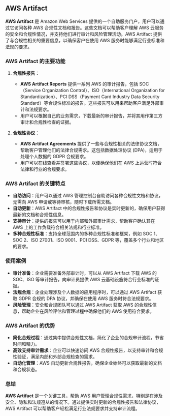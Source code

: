 ## AWS Artifact

**AWS Artifact** 是 Amazon Web Services 提供的一个自助服务门户，用户可以通过它访问各种 AWS 合规性文档和报告。这些文档可以帮助客户理解 AWS 云服务的安全和合规性情况，并支持他们进行审计和风险管理活动。AWS Artifact 提供了与合规性相关的重要信息，以确保客户在使用 AWS 服务时能够满足行业标准和法规的要求。

### AWS Artifact 的主要功能

1. **合规性报告**：
   - **AWS Artifact Reports** 提供一系列 AWS 的审计报告，包括 SOC（Service Organization Control）、ISO（International Organization for Standardization）、PCI DSS（Payment Card Industry Data Security Standard）等合规性标准的报告。这些报告可以用来帮助客户满足外部审计和法规要求。
   - 用户可以根据自己的业务需求，下载最新的审计报告，并将其用作第三方审计和合规性检查的证据。

2. **合规性协议**：
   - **AWS Artifact Agreements** 提供了一些与合规性相关的法律协议文档，帮助客户管理他们的法律合规需求。这包括数据处理协议 (DPA)，适用于处理个人数据的 GDPR 合规要求。
   - 用户可以在线查看并签署这些协议，以便确保他们在 AWS 上运营时符合法律和行业的合规要求。

### AWS Artifact 的关键特点

- **自助访问**：用户可以通过 AWS 管理控制台自助访问各种合规性文档和协议，无需向 AWS 申请或等待审核，随时下载所需文档。
- **自动更新**：AWS Artifact 中的合规性报告和协议是实时更新的，确保用户获得最新的文档和合规性信息。
- **支持审计**：提供的报告可以用于内部和外部审计需求，帮助客户确认其在 AWS 上的工作负载符合相关法规和行业标准。
- **多种合规性标准**：支持全球范围内的多种合规性标准和框架，例如 SOC 1、SOC 2、ISO 27001、ISO 9001、PCI DSS、GDPR 等，覆盖多个行业和地区的要求。

### 使用案例

- **审计准备**：企业需要准备外部审计时，可以从 AWS Artifact 下载 AWS 的 SOC、ISO 等审计报告，向审计员提供 AWS 云基础设施符合行业标准的证据。
- **法规合规**：企业处理涉及个人数据的应用程序时，可以通过 AWS Artifact 获取 GDPR 合规的 DPA 协议，并确保在使用 AWS 服务时符合法规要求。
- **风险管理**：安全和合规团队可以通过 AWS Artifact 获取 AWS 的合规性信息，帮助企业在风险评估和管理过程中确保他们的 AWS 使用符合要求。

### AWS Artifact 的优势

- **简化合规过程**：通过集中提供合规性文档，简化了企业的合规审计流程，节省时间和精力。
- **高效支持审计需求**：企业可以快速访问 AWS 合规性报告，以支持审计和合规性验证，满足内部和外部合规检查的需求。
- **自动化管理**：AWS 自动更新合规性报告，确保企业始终可以获取最新的文档和合规状态。

### 总结

**AWS Artifact** 是一个关键工具，帮助 AWS 用户管理合规性需求，特别是在涉及安全、隐私和法规遵从的情况下。通过提供实时更新的合规性报告和法律协议，AWS Artifact 可以帮助客户轻松满足行业法规要求并支持审计流程。